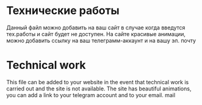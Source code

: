# Технические работы

Данный файл можно добавить на ваш сайт в случае когда введутся тех.работы и сайт будет не доступен. На сайте красивые анимации, можно добавить ссылку на ваш телеграмм-аккаунт и на вашу эл. почту

# Technical work

This file can be added to your website in the event that technical work is carried out and the site is not available. The site has beautiful animations, you can add a link to your telegram account and to your email. mail
